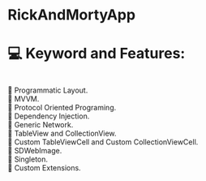 # RickAndMortyApp
# 💻 Keyword and Features:
<br>🔭 Programmatic Layout.
<br>🔭 MVVM.
<br>🔭 Protocol Oriented Programing.
<br>🔭 Dependency Injection.
<br>🔭 Generic Network.
<br>🔭 TableView and CollectionView.
<br>🔭 Custom TableViewCell and Custom CollectionViewCell.
<br>🔭 SDWebImage.
<br>🔭 Singleton.
<br>🔭 Custom Extensions.
